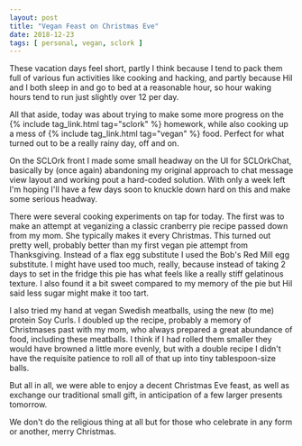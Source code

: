 ```yaml
---
layout: post
title: "Vegan Feast on Christmas Eve"
date: 2018-12-23
tags: [ personal, vegan, sclork ]
---
```


These vacation days feel short, partly I think because I tend to pack them full
of various fun activities like cooking and hacking, and partly because Hil and
I both sleep in and go to bed at a reasonable hour, so hour waking hours tend
to run just slightly over 12 per day.

All that aside, today was about trying to make some more progress on the
{% include tag_link.html tag="sclork" %} homework, while also cooking up a mess
of {% include tag_link.html tag="vegan" %} food. Perfect for what turned out to
be a really rainy day, off and on.

On the SCLOrk front I made some small headway on the UI for SCLOrkChat,
basically by (once again) abandoning my original approach to chat message view
layout and working pout a hard-coded solution. With only a week left I'm hoping
I'll have a few days soon to knuckle down hard on this and make some serious
headway.

There were several cooking experiments on tap for today. The first was to make
an attempt at veganizing a classic cranberry pie recipe passed down from my mom.
She typically makes it every Christmas. This turned out pretty well, probably
better than my first vegan pie attempt from Thanksgiving. Instead of a flax egg
substitute I used the Bob's Red Mill egg substitute. I might have used too much,
really, because instead of taking 2 days to set in the fridge this pie has what
feels like a really stiff gelatinous texture. I also found it a bit sweet
compared to my memory of the pie but Hil said less sugar might make it too tart.

I also tried my hand at vegan Swedish meatballs, using the new (to me) protein
Soy Curls. I doubled up the recipe, probably a memory of Christmases past with
my mom, who always prepared a great abundance of food, including these
meatballs. I think if I had rolled them smaller they would have browned a little
more evenly, but with a double recipe I didn't have the requisite patience to
roll all of that up into tiny tablespoon-size balls.

But all in all, we were able to enjoy a decent Christmas Eve feast, as well as
exchange our traditional small gift, in anticipation of a few larger presents
tomorrow.

We don't do the religious thing at all but for those who celebrate in any form
or another, merry Christmas.


